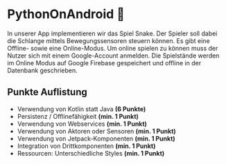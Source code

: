# PythonOnAndroid :snake:
In unserer App implementieren wir das Spiel Snake. Der Spieler soll dabei die Schlange mittels 
Bewegungssensoren steuern können. Es gibt eine Offline- sowie eine Online-Modus. 
Um online spielen zu können muss der Nutzer sich mit einem Google-Account anmelden. 
Die Spielstände werden im Online Modus auf Google Firebase gespeichert 
und offline in der Datenbank geschrieben.

## Punkte Auflistung
* Verwendung von Kotlin statt Java           **(6 Punkte)**
* Persistenz / Offlinefähigkeit         **(min. 1 Punkt)**
* Verwendung von Webservices            **(min. 1 Punkt)**
* Verwendung von Aktoren oder Sensoren  **(min. 1 Punkt)**
* Verwendung von Jetpack-Komponenten    **(min. 1 Punkt)**
* Integration von Drittkomponenten      **(min. 1 Punkt)**
* Ressourcen: Unterschiedliche Styles   **(min. 1 Punkt)**
